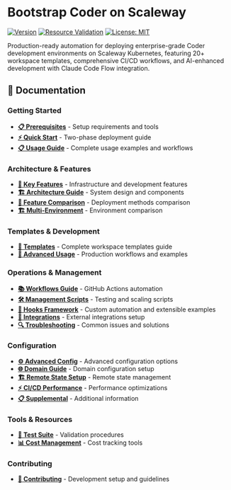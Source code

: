 # Bootstrap Coder on Scaleway

[![Version](https://img.shields.io/github/v/release/pacphi/bootstrap-coder-on-scaleway?include_prereleases)](https://github.com/pacphi/bootstrap-coder-on-scaleway/releases)
[![Resource Validation](https://github.com/pacphi/bootstrap-coder-on-scaleway/actions/workflows/validate-resources.yml/badge.svg?branch=main)](https://github.com/pacphi/bootstrap-coder-on-scaleway/actions/workflows/validate-resources.yml)
[![License: MIT](https://img.shields.io/badge/License-MIT-yellow.svg)](https://opensource.org/licenses/MIT)

Production-ready automation for deploying enterprise-grade Coder development environments on Scaleway Kubernetes, featuring 20+ workspace templates, comprehensive CI/CD workflows, and AI-enhanced development with Claude Code Flow integration.

## 📖 Documentation

### Getting Started

- **[📋 Prerequisites](docs/PREREQUISITES.md)** - Setup requirements and tools
- **[⚡ Quick Start](docs/QUICK-START.md)** - Two-phase deployment guide
- **[📋 Usage Guide](docs/USAGE.md)** - Complete usage examples and workflows

### Architecture & Features

- **[🚀 Key Features](docs/KEY-FEATURES.md)** - Infrastructure and development features
- **[🏗️ Architecture Guide](docs/ARCHITECTURE.md)** - System design and components
- **[🎯 Feature Comparison](docs/FEATURES.md)** - Deployment methods comparison
- **[🏗️ Multi-Environment](docs/MULTI-ENVIRONMENT.md)** - Environment comparison

### Templates & Development

- **[🎯 Templates](docs/TEMPLATES.md)** - Complete workspace templates guide
- **[🚀 Advanced Usage](docs/ADVANCED-USAGE.md)** - Production workflows and examples

### Operations & Management

- **[📚 Workflows Guide](docs/WORKFLOWS.md)** - GitHub Actions automation
- **[🛠️ Management Scripts](docs/MANAGEMENT-SCRIPTS.md)** - Testing and scaling scripts
- **[🔧 Hooks Framework](docs/HOOKS-FRAMEWORK.md)** - Custom automation and extensible examples
- **[🔌 Integrations](docs/INTEGRATIONS.md)** - External integrations setup
- **[🔍 Troubleshooting](docs/TROUBLESHOOTING.md)** - Common issues and solutions

### Configuration

- **[⚙️ Advanced Config](docs/ADVANCED_CONFIG.md)** - Advanced configuration options
- **[🌐 Domain Guide](docs/DOMAIN-GUIDE.md)** - Domain configuration setup
- **[🏗️ Remote State Setup](docs/REMOTE-STATE-SETUP.md)** - Remote state management
- **[⚡ CI/CD Performance](docs/CI_CD_PERFORMANCE_OPTIMIZATIONS.md)** - Performance optimizations
- **[📋 Supplemental](docs/SUPPLEMENTAL.md)** - Additional information

### Tools & Resources

- **[🧪 Test Suite](scripts/test-runner.sh)** - Validation procedures
- **[📊 Cost Management](scripts/utils/cost-calculator.sh)** - Cost tracking tools

### Contributing

- **[🤝 Contributing](.github/CONTRIBUTING.md)** - Development setup and guidelines
